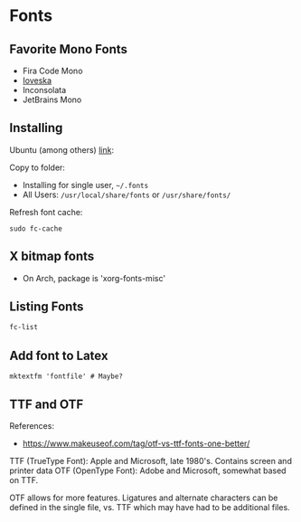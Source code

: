 # Fonts

## Favorite Mono Fonts

- Fira Code Mono
- [Ioveska](https://github.com/be5invis/Iosevka)
- Inconsolata
- JetBrains Mono


## Installing

Ubuntu (among others) [link](https://www.atechtown.com/install-fonts-in-ubuntu/):

Copy to folder:
 - Installing for single user, `~/.fonts`
 - All Users: `/usr/local/share/fonts` or `/usr/share/fonts/`

Refresh font cache:

```
sudo fc-cache
```

## X bitmap fonts

- On Arch, package is 'xorg-fonts-misc'

## Listing Fonts

```sh
fc-list
```

## Add font to Latex

```
mktextfm 'fontfile' # Maybe?
```

## TTF and OTF

References:
- <https://www.makeuseof.com/tag/otf-vs-ttf-fonts-one-better/>

TTF (TrueType Font): Apple and Microsoft, late 1980's. Contains screen and printer data
OTF (OpenType Font): Adobe and Microsoft, somewhat based on TTF.

OTF allows for more features. Ligatures and alternate characters can be
defined in the single file, vs. TTF which may have had to be additional
files.
